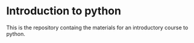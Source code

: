 # Introduction to python
This is the repository containg the materials for an introductory course to python.